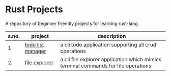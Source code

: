# Rust Projects
A repository of beginner friendly projects for learning rust-lang.

| s.no. | project                                   | description   |
| ----- | ----------------------------------------- | ------------- |
| 1     | [todo list manager](./rust-todo-cli)      | a cli todo application supporting all crud operations |
| 2     | [file explorer](./rust-file-explorer)     | a cli file explorer application which mimics terminal commands for file operations |